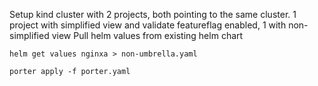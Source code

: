 Setup kind cluster with 2 projects, both pointing to the same cluster. 1 project with simplified view and validate featureflag enabled, 1 with non-simplified view
Pull helm values from existing helm chart

`helm get values nginxa > non-umbrella.yaml`

`porter apply -f porter.yaml`
